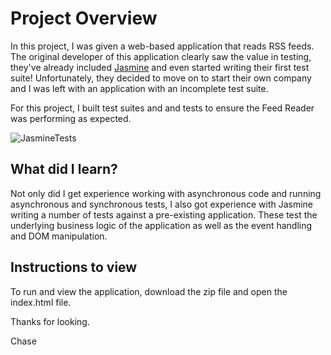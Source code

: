 # Project Overview

In this project, I was given a web-based application that reads RSS feeds. The original developer of this application clearly saw the value in testing, they've already included [Jasmine](http://jasmine.github.io/) and even started writing their first test suite! Unfortunately, they decided to move on to start their own company and I was left with an application with an incomplete test suite.

For this project, I built test suites and and tests to ensure the Feed Reader was performing as expected.

![JasmineTests](https://farm1.staticflickr.com/916/42477662665_0485d9559f_b.jpg)

## What did I learn?

Not only did I get experience working with asynchronous code and running asynchronous and synchronous tests, I also got experience with Jasmine writing a number of tests against a pre-existing application. These test the underlying business logic of the application as well as the event handling and DOM manipulation.

## Instructions to view

To run and view the application, download the zip file and open the index.html file.

Thanks for looking.

Chase
